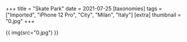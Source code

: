+++
title = "Skate Park"
date = 2021-07-25
[taxonomies]
tags = ["Imported", "iPhone 12 Pro", "City", "Milan", "Italy"]
[extra]
thumbnail = "0.jpg"
+++

{{ img(src="0.jpg") }}
